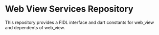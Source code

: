 Web View Services Repository
=======================================

This repository provides a FIDL interface and dart constants for web_view and
dependents of web_view.
